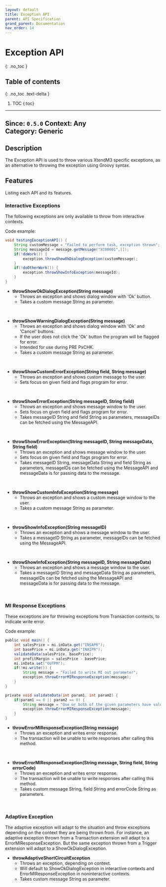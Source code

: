 ```yaml
---
layout: default
title: Exception API
parent: API Specification
grand_parent: Documentation
nav_order: 14
---
```


# Exception API
{: .no_toc }

## Table of contents
{: .no_toc .text-delta }

1. TOC
{:toc}

---
**Since**: `0.5.0`
**Context**: Any  
**Category**: Generic  
---

## Description
The Exception API is used to throw various XtendM3 specific exceptions, as an alternative to throwing the exception using Groovy syntax.

## Features
Listing each API and its features.

### Interactive Exceptions
The following exceptions are only available to throw from interactive contexts. 

Code example:

```groovy
void testingExceptionAPI() {
	String customMessage = "Failed to perform task, exception thrown";
	String messageId = message.getMessage("XC00001",[]);
    if(!doWork()) {
    	exception.throwShowOkDialogException(customMessage);
    }
	if(!doOtherWork()) {
		exception.throwShowInfoException(messageId);
	}
}
```

* **throwShowOkDialogException(String message)**
	*	Throws an exception and shows dialog window with 'Ok' button.
	* Takes a custom message String as parameter.  
<br>


* **throwShowWarningDialogException(String message)**
	* Throws an exception and shows dialog window with 'Ok' and 'Cancel' buttons. 
	* If the user does not click the 'Ok' button the program will be flagged for error.
	* Intended for use during PRE PxCHK.
	* Takes a custom message String as parameter.  
<br>


* **throwShowCustomErrorException(String field, String message)**
	* Throws an exception and shows custom message to the user.
	* Sets focus on given field and flags program for error.
<br>


* **throwShowErrorException(String messageID, String field)**
	* Throws an exception and shows message window to the user.
	* Sets focus on given field and flags program for error.
	* Takes messageID String and field String as parameters, messageIDs can be fetched using the MessageAPI.
<br>


* **throwShowErrorException(String messageID, String messageData, String field)**
	* Throws an exception and shows message window to the user.
	* Sets focus on given field and flags program for error.
	* Takes messageID String, messageData String and field String as parameters, messageIDs can be fetched using the MessageAPI and messageData is for passing data to the message.
<br>


* **throwShowCustomInfoException(String message)**
	* Throws an exception and shows a custom message window to the user.
	* Takes a custom message String as parameter.
<br>


* **throwShowInfoException(String messageID)**
	* Throws an exception and shows a message window to the user.
	* Takes a messageID String as parameter, messageIDs can be fetched using the MessageAPI.
<br>


* **throwShowInfoException(String messageID, String messageData)**
	* Throws an exception and shows a message window to the user. 
	* Takes a messageID String and messageData String as parameters, messageIDs can be fetched using the MessageAPI and messageData is for passing data to the message.
<br>


### MI Response Exceptions 
These exceptions are for throwing exceptions from Transaction contexts, to indicate write error.

Code example:
```groovy
public void main() {
	int salesPrice = mi.inData.get("INSAPR");
	int basePrice = mi.inData.get("INAIPR");
	validateData(salesPrice, basePrice);
	int profitMargin = salesPrice - basePrice;
	mi.inData.set("OUTPM");
	if(!mi.write()) {
		String message = "Failed to write MI out parameter";
		exception.throwErrorMIResponseException(message);
	}
}

private void validateData(int param1, int param2) {
	if(param1 == 0 || param2 == 0) {
		String message = "One or both of the given parameters have value zero.";
		exception.throwErrorMIResponseException(message);
	}
}
```

* **throwErrorMIResponseException(String message)** 
	* Throws an exception and writes error response.
	* The transaction will be unable to write responses after calling this method.
<br>

* **throwErrorMIResponseException(String message, String field, String errorCode)**
	* Throws an exception and writes error response.
	* The transaction will be unable to write responses after calling this method.
	* Takes custom message String, field String and errorCode String as parameters. 
<br>

### Adaptive Exception
The adaptive exception will adapt to the situation and throw exceptions depending on the context they are being thrown from. 
For instance, an adaptive exception thrown from a Transaction extension will adapt to a ErrorMIResponseException. But the same exception thrown from a Trigger extension will adapt to a ShowOkDialogException.

* **throwAdaptiveShortCircuitException**
	* Throws an exception, depending on context.
	* Will default to ShowOkDialogException in interactive contexts and ErrorMIResponseException in noninteractive contexts.
	* Takes custom message String as parameter.